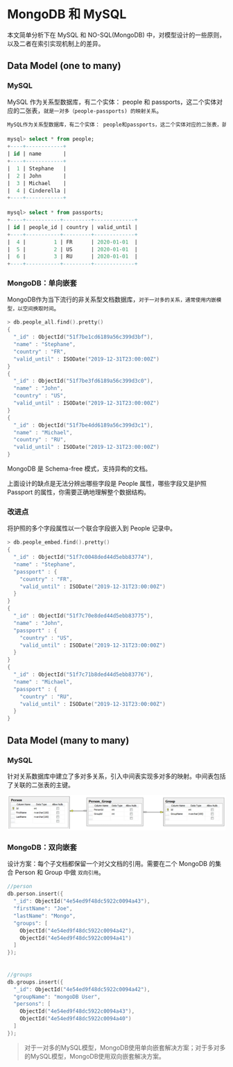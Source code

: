 # MongoDB 和 MySQL

本文简单分析下在 MySQL 和 NO-SQL(MongoDB) 中，对模型设计的一些原则，以及二者在索引实现机制上的差异。

## Data Model (one to many)

### MySQL

MySQL 作为关系型数据库，有二个实体： people 和 passports，这二个实体对应的二张表，`就是一对多（people-passports) 的映射关系`。

```sql
MySQL作为关系型数据库，有二个实体： people和passports，这二个实体对应的二张表，就是一对多（people-passports) 的映射关系。

mysql> select * from people;
+----+------------+
| id | name       |
+----+------------+
|  1 | Stephane   |
|  2 | John       |
|  3 | Michael    |
|  4 | Cinderella |
+----+------------+

mysql> select * from passports;
+----+-----------+---------+-------------+
| id | people_id | country | valid_until |
+----+-----------+---------+-------------+
|  4 |         1 | FR      | 2020-01-01  |
|  5 |         2 | US      | 2020-01-01  |
|  6 |         3 | RU      | 2020-01-01  |
+----+-----------+---------+-------------+
```

### MongoDB：单向嵌套

MongoDB作为当下流行的非关系型文档数据库，`对于一对多的关系，通常使用内嵌模型，以空间换取时间`。

```C
> db.people_all.find().pretty()
{
  "_id" : ObjectId("51f7be1cd6189a56c399d3bf"),
  "name" : "Stephane",
  "country" : "FR",
  "valid_until" : ISODate("2019-12-31T23:00:00Z")
}
{
  "_id" : ObjectId("51f7be3fd6189a56c399d3c0"),
  "name" : "John",
  "country" : "US",
  "valid_until" : ISODate("2019-12-31T23:00:00Z")
}
{
  "_id" : ObjectId("51f7be4dd6189a56c399d3c1"),
  "name" : "Michael",
  "country" : "RU",
  "valid_until" : ISODate("2019-12-31T23:00:00Z")
}
```

MongoDB 是 Schema-free 模式，支持异构的文档。

上面设计的缺点是无法分辨出哪些字段是 People 属性，哪些字段又是护照 Passport 的属性，你需要正确地理解整个数据结构。

### 改进点

将护照的多个字段属性以一个联合字段嵌入到 People 记录中。

```C
> db.people_embed.find().pretty()
{
  "_id" : ObjectId("51f7c0048ded44d5ebb83774"),
  "name" : "Stephane",
  "passport" : {
    "country" : "FR",
    "valid_until" : ISODate("2019-12-31T23:00:00Z")
  }
}
{
  "_id" : ObjectId("51f7c70e8ded44d5ebb83775"),
  "name" : "John",
  "passport" : {
    "country" : "US",
    "valid_until" : ISODate("2019-12-31T23:00:00Z")
  }
}
{
  "_id" : ObjectId("51f7c71b8ded44d5ebb83776"),
  "name" : "Michael",
  "passport" : {
    "country" : "RU",
    "valid_until" : ISODate("2019-12-31T23:00:00Z")
  }
}
```

## Data Model (many to many)

### MySQL

针对关系数据库中建立了多对多关系，引入中间表实现多对多的映射。中间表包括了关联的二张表的主键。

<div align="left">
    <img src="https://github.com/lazecoding/Note/blob/main/images/mongodb/MySQL-many-to-many.png" width="600px">
</div>

### MongoDB：双向嵌套

设计方案：每个子文档都保留一个对父文档的引用。需要在二个 MongoDB 的集合 Person 和 Group 中做 `双向引用`。

```C
//person
db.person.insert({
  "_id": ObjectId("4e54ed9f48dc5922c0094a43"),
  "firstName": "Joe",
  "lastName": "Mongo",
  "groups": [
    ObjectId("4e54ed9f48dc5922c0094a42"),
    ObjectId("4e54ed9f48dc5922c0094a41")
  ]
});
​
​
//groups 
db.groups.insert({
  "_id": ObjectId("4e54ed9f48dc5922c0094a42"),
  "groupName": "mongoDB User",
  "persons": [
    ObjectId("4e54ed9f48dc5922c0094a43"),
    ObjectId("4e54ed9f48dc5922c0094a40")
  ]
});
```

> 对于一对多的MySQL模型，MongoDB使用单向嵌套解决方案；对于多对多的MySQL模型，MongoDB使用双向嵌套解决方案。




